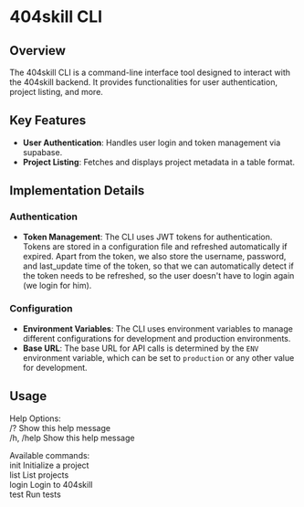 # 404skill CLI

## Overview

The 404skill CLI is a command-line interface tool designed to interact with the 404skill backend. It provides functionalities for user authentication, project listing, and more.

## Key Features

- **User Authentication**: Handles user login and token management via supabase.
- **Project Listing**: Fetches and displays project metadata in a table format.

## Implementation Details

### Authentication

- **Token Management**: The CLI uses JWT tokens for authentication. Tokens are stored in a configuration file and refreshed automatically if expired. Apart from the token, we also store the username, password, and last_update time of the token, so that we can automatically detect if the token needs to be refreshed, so the user doesn't have to login again (we login for him).

### Configuration

- **Environment Variables**: The CLI uses environment variables to manage different configurations for development and production environments.
- **Base URL**: The base URL for API calls is determined by the `ENV` environment variable, which can be set to `production` or any other value for development.


## Usage

Help Options:  
  /?          Show this help message  
  /h, /help   Show this help message  

Available commands:  
  init   Initialize a project  
  list   List projects  
  login  Login to 404skill  
  test   Run tests  